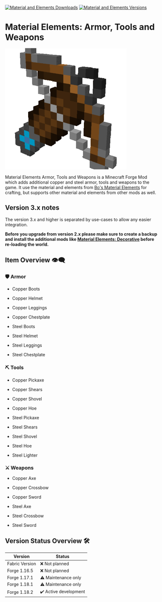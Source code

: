 [![Material and Elements Downloads](http://cf.way2muchnoise.eu/full_material-elements-armor-tools-and-weapons_downloads.svg)](https://www.curseforge.com/minecraft/mc-mods/material-elements-armor-tools-and-weapons)
[![Material and Elements Versions](http://cf.way2muchnoise.eu/versions/Minecraft_material-elements-armor-tools-and-weapons_all.svg)](https://www.curseforge.com/minecraft/mc-mods/material-elements-armor-tools-and-weapons)

# Material Elements: Armor, Tools and Weapons

![logo][logo]

Material Elements Armor, Tools and Weapons is a Minecraft Forge Mod which adds additional copper and steel armor, tools and weapons to the game.
It use the material and elements from [Bo's Material Elements][material-elements] for crafting, but supports
other material and elements from other mods as well.

## Version 3.x notes

The version 3.x and higher is separated by use-cases to allow any easier integration.

**Before you upgrade from version 2.x please make sure to create a backup and install the additional mods like [Material Elements: Decorative][material-elements-decorative] before re-loading the world.**

## Item Overview 👁️‍🗨️

### 🛡️ Armor

- Copper Boots
- Copper Helmet
- Copper Leggings
- Copper Chestplate

- Steel Boots
- Steel Helmet
- Steel Leggings
- Steel Chestplate

### ⛏️ Tools

- Copper Pickaxe
- Copper Shears
- Copper Shovel
- Copper Hoe

- Steel Pickaxe
- Steel Shears
- Steel Shovel
- Steel Hoe
- Steel Lighter

### ⚔️ Weapons

- Copper Axe
- Copper Crossbow
- Copper Sword

- Steel Axe
- Steel Crossbow
- Steel Sword

## Version Status Overview 🛠️

| Version        | Status                |
| -------------- | --------------------- |
| Fabric Version | ❌ Not planned        |
| Forge 1.16.5   | ❌ Not planned        |
| Forge 1.17.1   | ⚠️ Maintenance only   |
| Forge 1.18.1   | ⚠️ Maintenance only   |
| Forge 1.18.2   | ✔️ Active development |

[logo]: examples/material_elements_armor_tools_weapons.gif
[material-elements]: https://www.curseforge.com/minecraft/mc-mods/material-elements
[material-elements-decorative]: https://www.curseforge.com/minecraft/mc-mods/material-elements-decorative
[material-elements-armor-tools-and-weapons]: https://www.curseforge.com/minecraft/mc-mods/material-elements-armor-tools-and-weapons
